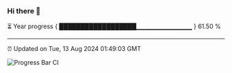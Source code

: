 ### Hi there 👋

⏳ Year progress { ██████████████████▁▁▁▁▁▁▁▁▁▁▁▁ } 61.50 %

---

⏰ Updated on Tue, 13 Aug 2024 01:49:03 GMT

![Progress Bar CI](https://github.com/IshwaranRudhara/GIT-ACTION/workflows/Progress%20Bar%20CI/badge.svg)
